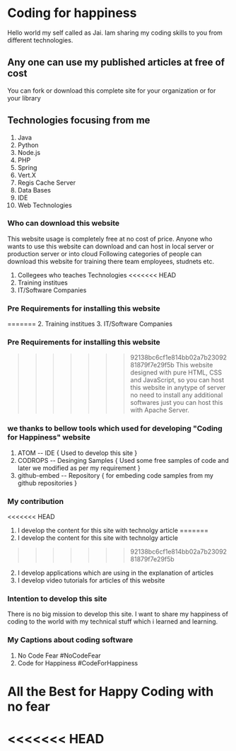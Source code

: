 # Coding for happiness

Hello world my self called as Jai. Iam sharing my coding skills to you from different technologies.

## Any one can use my published articles at free of cost

You can fork or download this complete site for your organization or for your library

## Technologies focusing from me
1. Java
2. Python
3. Node.js
4. PHP
5. Spring
6. Vert.X
7. Regis Cache Server
8. Data Bases
9. IDE
10. Web Technologies

### Who can download this website

This website usage is completely free at no cost of price. Anyone who wants to use this website can download and can host in local server or production server or into cloud
Following categories of people can download this website for training there team employees, studnets etc.

1. Collegees who teaches Technologies
<<<<<<< HEAD
2. Training institues
3. IT/Software Companies


### Pre Requirements for installing this website
=======
2. Training institues
3. IT/Software Companies


### Pre Requirements for installing this website
>>>>>>> 92138bc6cf1e814bb02a7b2309281879f7e29f5b
This website designed with pure HTML, CSS and JavaScript, so you can host this website in anytype of server no need to install any additional softwares just you can host this with Apache Server.

### we thanks to bellow tools which used for developing "Coding for Happiness" website

1. ATOM -- IDE { Used to develop this site }
2. CODROPS -- Desinging Samples { Used some free samples of code and later we modified as per my requirement }
3. github-embed -- Repository { for embeding code samples from my github repositories }

### My contribution

<<<<<<< HEAD
1. I develop the content for this site with technolgy article
=======
1. I develop the content for this site with technolgy article
>>>>>>> 92138bc6cf1e814bb02a7b2309281879f7e29f5b
2. I develop applications which are using in the explanation of articles
3. I develop video tutorials for articles of this website

### Intention to develop this site
There is no big mission to develop this site.
I want to share my happiness of coding to the world with my technical stuff which i learned and learning.

### My Captions about coding software
1. No Code Fear #NoCodeFear
2. Code for Happiness #CodeForHappiness

# All the Best for Happy Coding with no fear
<<<<<<< HEAD
=======

